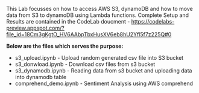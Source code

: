 
This Lab focusses on how to access AWS S3, dynamoDB and how to move data from S3 to dynamoDB using Lambda functions. Complete Setup and Results are contained in the CodeLab doucment - https://codelabs-preview.appspot.com/?file_id=18Cm3gKgtO_HV6AAbpTbxHusXV6eb8hU2Yfl5f7z225Q#0 <br/>

**Below are the files which serves the purpose:<br/>**
- s3_upload.ipynb - Upload random generated csv file into S3 bucket<br/>
- s3_donwload.ipynb - Download csv files from s3 bucket<br/>
- s3_dynamodb.ipynb - Reading data from s3 bucket and uploading data into dynamodb table<br/>
- comprehend_demo.ipynb - Sentiment Analysis using AWS comprehend <br/>
